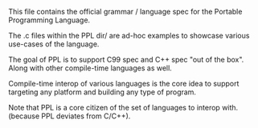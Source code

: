 This file contains the official grammar / language spec for the Portable Programming Language.

The .c files within the PPL dir/ are ad-hoc examples to showcase various use-cases
of the language.

The goal of PPL is to support C99 spec and C++ spec "out of the box".
Along with other compile-time languages as well.

Compile-time interop of various languages is the core idea to support targeting any platform
and building any type of program.

Note that PPL is a core citizen of the set of languages to interop with.
(because PPL deviates from C/C++).